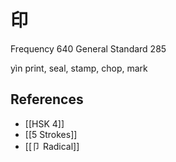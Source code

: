 # 印
Frequency 640
General Standard 285

yìn
print, seal, stamp, chop, mark

## References
- [[HSK 4]]
- [[5 Strokes]]
- [[卩 Radical]]